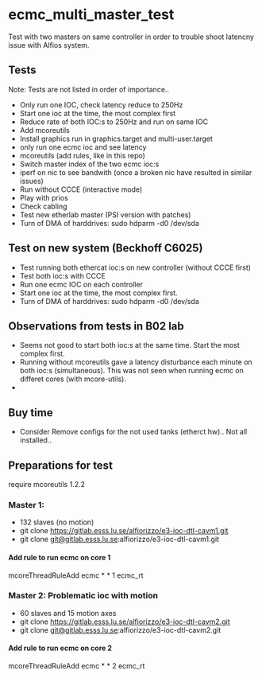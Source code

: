 # ecmc_multi_master_test
Test with two masters on same controller in order to trouble shoot latencny issue with Alfios system.

## Tests
Note: Tests are not listed in order of importance..
* Only run one IOC, check latency reduce to 250Hz
* Start one ioc at the time, the most complex first
* Reduce rate of both IOC:s to 250Hz and run on same IOC
* Add mcoreutils
* Install graphics run in graphics.target and multi-user.target
* only run one ecmc ioc and see latency
* mcoreutils (add rules, like in this repo)
* Switch master index of the two ecmc ioc:s
* iperf on nic to see bandwith (once a broken nic have resulted in similar issues)
* Run without CCCE (interactive mode)
* Play with prios
* Check cabling
* Test new etherlab master (PSI version with patches)
* Turn of DMA of harddrives: sudo hdparm -d0 /dev/sda

## Test on new system (Beckhoff C6025)
* Test running both ethercat ioc:s on new controller (without CCCE first)
* Test both ioc:s with CCCE
* Run one ecmc IOC on each controller
* Start one ioc at the time, the most complex first.
* Turn of DMA of harddrives: sudo hdparm -d0 /dev/sda

## Observations from tests in B02 lab
* Seems not good to start both ioc:s at the same time. Start the most complex first.
* Running without mcoreutils gave a latency disturbance each minute on both ioc:s (simultaneous). This was not seen when running ecmc on differet cores (with mcore-utils).
*

## Buy time
* Consider Remove configs for the not used tanks (etherct hw).. Not all installed..

## Preparations for test

require mcoreutils 1.2.2

### Master 1: 
* 132 slaves (no motion)
* git clone https://gitlab.esss.lu.se/alfiorizzo/e3-ioc-dtl-cavm1.git
* git clone git@gitlab.esss.lu.se:alfiorizzo/e3-ioc-dtl-cavm1.git

#### Add rule to run ecmc on core 1
mcoreThreadRuleAdd ecmc * * 1 ecmc_rt


### Master 2: Problematic ioc with motion
* 60 slaves and 15 motion axes
* git clone https://gitlab.esss.lu.se/alfiorizzo/e3-ioc-dtl-cavm2.git
* git clone git@gitlab.esss.lu.se:alfiorizzo/e3-ioc-dtl-cavm2.git

#### Add rule to run ecmc on core 2
mcoreThreadRuleAdd ecmc * * 2 ecmc_rt


